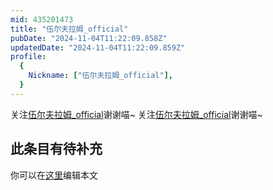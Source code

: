 ```yaml
---
mid: 435201473
title: "伍尔夫拉姆_official"
pubDate: "2024-11-04T11:22:09.858Z"
updatedDate: "2024-11-04T11:22:09.859Z"
profile:
  {
    Nickname: ["伍尔夫拉姆_official"],
  }
---
```


关注[伍尔夫拉姆_official](https://space.bilibili.com/435201473)谢谢喵~ 关注[伍尔夫拉姆_official](https://space.bilibili.com/435201473)谢谢喵~

## 此条目有待补充
你可以在[这里](https://github.com/Yuhanawa/VTuber.ICU-Content/edit/master/v/伍尔夫拉姆_official/index.md)编辑本文
